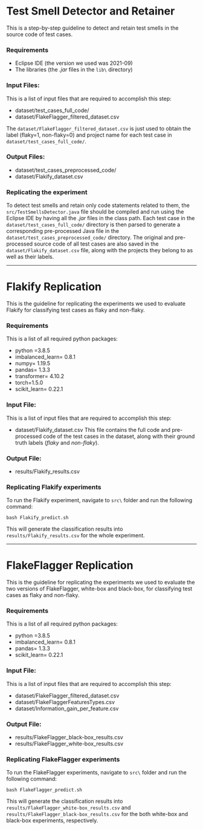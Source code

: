 # Test Smell Detector and Retainer

This is a step-by-step guideline to detect and retain test smells in the source code of test cases.

### Requirements
- Eclipse IDE (the version we used was 2021-09)
- The libraries (the _.jar_ files in the `lib\` directory) 

### Input Files:
This is a list of input files that are required to accomplish this step:
* dataset/test_cases_full_code/
* dataset/FlakeFlagger_filtered_dataset.csv

The `dataset/FlakeFlagger_filtered_dataset.csv` is just used to obtain the label (flaky=1, non-flaky=0) and project name for each test case in `dataset/test_cases_full_code/`.

### Output Files:
* dataset/test_cases_preprocessed_code/
* dataset/Flakify_dataset.csv

### Replicating the experiment
To detect test smells and retain only code statements related to them, the `src/TestSmellsDetector.java` file should be compiled and run using the Eclipse IDE by having all the _.jar_ files in the class path. Each test case in the `dataset/test_cases_full_code/` directory is then parsed to generate a corresponding pre-processed Java file in the `dataset/test_cases_preprocessed_code/` directory. The original and pre-processed source code of all test cases are also saved in the `dataset/Flakify_dataset.csv` file, along with the projects they belong to as well as their labels.

---

# Flakify Replication

This is the guideline for replicating the experiments we used to evaluate Flakify for classifying test cases as flaky and non-flaky.

### Requirements
This is a list of all required python packages:
- python =3.8.5
- imbalanced_learn= 0.8.1
- numpy= 1.19.5
- pandas= 1.3.3
- transformer= 4.10.2
- torch=1.5.0
- scikit_learn= 0.22.1

### Input File:
This is a list of input files that are required to accomplish this step:
* dataset/Flakify_dataset.csv
This file contains the full code and pre-processed code of the test cases in the dataset, along with their ground truth labels (_flaky_ and _non-flaky_).

### Output File:
* results/Flakify_results.csv 

### Replicating Flakify experiments
To run the Flakify experiment, navigate to `src\` folder and run the following command:

```console
bash Flakify_predict.sh
```

This will generate the classification results into `results/Flakify_results.csv` for the whole experiment. 

---

# FlakeFlagger Replication

This is the guideline for replicating the experiments we used to evaluate the two versions of FlakeFlagger, white-box and black-box, for classifying test cases as flaky and non-flaky.

### Requirements
This is a list of all required python packages:
- python =3.8.5
- imbalanced_learn= 0.8.1
- pandas= 1.3.3
- scikit_learn= 0.22.1

### Input File:
This is a list of input files that are required to accomplish this step:
* dataset/FlakeFlagger_filtered_dataset.csv
* dataset/FlakeFlaggerFeaturesTypes.csv
* dataset/Information_gain_per_feature.csv

### Output File:
* results/FlakeFlagger_black-box_results.csv
* results/FlakeFlagger_white-box_results.csv

### Replicating FlakeFlagger experiments
To run the FlakeFlagger experiments, navigate to `src\` folder and run the following command:

```console
bash FlakeFlagger_predict.sh
```

This will generate the classification results into `results/FlakeFlagger_white-box_results.csv` and `results/FlakeFlagger_black-box_results.csv` for the both white-box and black-box experiments, respectively.
